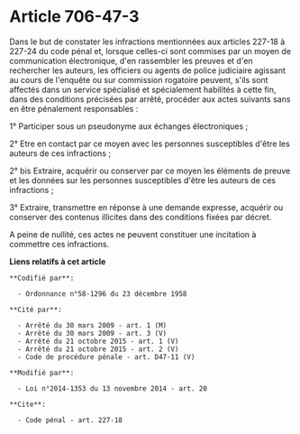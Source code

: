 # Article 706-47-3

Dans le but de constater les infractions mentionnées aux articles 227-18 à 227-24 du code pénal et, lorsque celles-ci sont
commises par un moyen de communication électronique, d'en rassembler les preuves et d'en rechercher les auteurs, les
officiers ou agents de police judiciaire agissant au cours de l'enquête ou sur commission rogatoire peuvent, s'ils sont
affectés dans un service spécialisé et spécialement habilités à cette fin, dans des conditions précisées par arrêté, procéder
aux actes suivants sans en être pénalement responsables : 

1° Participer sous un pseudonyme aux échanges électroniques ; 

2° Etre en contact par ce moyen avec les personnes susceptibles d'être les auteurs de ces infractions ; 

2° bis Extraire, acquérir ou conserver par ce moyen les éléments de preuve et les données sur les personnes susceptibles
d'être les auteurs de ces infractions ; 

3° Extraire, transmettre en réponse à une demande expresse, acquérir ou conserver des contenus illicites dans des conditions
fixées par décret. 

A peine de nullité, ces actes ne peuvent constituer une incitation à commettre ces infractions.

**Liens relatifs à cet article**

	**Codifié par**:

	  - Ordonnance n°58-1296 du 23 décembre 1958

	**Cité par**:

	  - Arrêté du 30 mars 2009 - art. 1 (M)
	  - Arrêté du 30 mars 2009 - art. 3 (V)
	  - Arrêté du 21 octobre 2015 - art. 1 (V)
	  - Arrêté du 21 octobre 2015 - art. 2 (V)
	  - Code de procédure pénale - art. D47-11 (V)

	**Modifié par**:

	  - Loi n°2014-1353 du 13 novembre 2014 - art. 20

	**Cite**:

	  - Code pénal - art. 227-18
